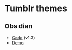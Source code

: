 Tumblr themes
=============

Obsidian
--------

* [Code](http://github.com/inky/tumblr/raw/themes/obsidian.html)
    (v1.3)
* [Demo](http://obsidian.tumblr.com/)
